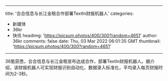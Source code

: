
---
title: '合合信息与长江金租合作部署TextIn财报机器人'
categories: 
 - 新媒体
 - 36kr
 - 快讯
headimg: 'https://picsum.photos/400/300?random=4651'
author: 36kr
comments: false
date: Thu, 03 Mar 2022 06:01:35 GMT
thumbnail: 'https://picsum.photos/400/300?random=4651'
---

<div>   
36氪获悉，合合信息与长江金租宣布达成合作，部署TextIn财报机器人。据介绍，该财报机器人可实现财报识别自动化、数据录入标准化，平均录入每页财报时间为2-3秒。  
</div>
            